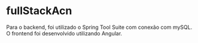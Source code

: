 # fullStackAcn

Para o backend, foi utilizado o Spring Tool Suite com conexão com mySQL. <br>
O frontend foi desenvolvido utilizando Angular. 

